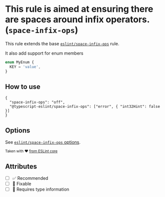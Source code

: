 # This rule is aimed at ensuring there are spaces around infix operators. (`space-infix-ops`)

This rule extends the base [`eslint/space-infix-ops`](https://eslint.org/docs/rules/space-infix-ops) rule.

It also add support for enum members

```ts
enum MyEnum {
  KEY = 'value',
}
```

## How to use

```jsonc
{
  "space-infix-ops": "off",
  "@typescript-eslint/space-infix-ops": ["error", { "int32Hint": false }]
}
```

## Options

See [`eslint/space-infix-ops` options](https://eslint.org/docs/rules/space-infix-ops#options).

<sup>Taken with ❤️ [from ESLint core](https://github.com/eslint/eslint/blob/master/docs/rules/space-infix-ops.md)</sup>

## Attributes

- [ ] ✅ Recommended
- [ ] 🔧 Fixable
- [ ] 💭 Requires type information
